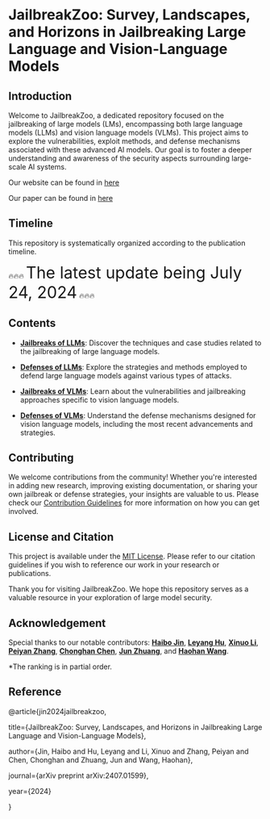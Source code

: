 # JailbreakZoo: Survey, Landscapes, and Horizons in Jailbreaking Large Language and Vision-Language Models

## Introduction

Welcome to JailbreakZoo, a dedicated repository focused on the jailbreaking of large models (LMs), encompassing both large language models (LLMs) and vision language models (VLMs). This project aims to explore the vulnerabilities, exploit methods, and defense mechanisms associated with these advanced AI models. Our goal is to foster a deeper understanding and awareness of the security aspects surrounding large-scale AI systems.

Our website can be found in [here](https://chonghan-chen.com/llm-jailbreak-zoo-survey/)

Our paper can be found in [here](https://arxiv.org/pdf/2407.01599)

## Timeline

This repository is systematically organized according to the publication timeline.

:fire::fire::fire: <span style="font-size:xx-large;">The latest update being July 24, 2024</span> :fire::fire::fire:


## Contents

- [**Jailbreaks of LLMs**](https://github.com/Allen-piexl/JailbreakingZoo/blob/main/Papers/LLM_Jailbreak.md): Discover the techniques and case studies related to the jailbreaking of large language models.

- [**Defenses of LLMs**](https://github.com/Allen-piexl/JailbreakingZoo/blob/main/Papers/LLM_Defense.md): Explore the strategies and methods employed to defend large language models against various types of attacks.

- [**Jailbreaks of VLMs**](https://github.com/Allen-piexl/JailbreakingZoo/blob/main/Papers/VLM_Jailbreak.md): Learn about the vulnerabilities and jailbreaking approaches specific to vision language models.

- [**Defenses of VLMs**](https://github.com/Allen-piexl/JailbreakingZoo/blob/main/Papers/VLM_Defense.md): Understand the defense mechanisms designed for vision language models, including the most recent advancements and strategies.


## Contributing

We welcome contributions from the community! Whether you're interested in adding new research, improving existing documentation, or sharing your own jailbreak or defense strategies, your insights are valuable to us. Please check our [Contribution Guidelines](https://github.com/Allen-piexl/JailbreakingZoo/blob/main/CONTRIBUTING.md) for more information on how you can get involved.

## License and Citation

This project is available under the [MIT License](https://github.com/Allen-piexl/JailbreakingZoo/blob/main/LICENSE). Please refer to our citation guidelines if you wish to reference our work in your research or publications.

Thank you for visiting JailbreakZoo. We hope this repository serves as a valuable resource in your exploration of large model security.

## Acknowledgement

Special thanks to our notable contributors: [**Haibo Jin**](https://haibojin001.github.io/), [**Leyang Hu**](https://github.com/Leon-Leyang), [**Xinuo Li**](https://github.com/monmonli), [**Peiyan Zhang**](https://peiyance.github.io/), [**Chonghan Chen**](https://paulcccccch.github.io/), [**Jun Zhuang**](https://junzhuang.xyz/), and [**Haohan Wang**](https://haohanwang.github.io/). 

*The ranking is in partial order.

## Reference

@article{jin2024jailbreakzoo,

  title={JailbreakZoo: Survey, Landscapes, and Horizons in Jailbreaking Large Language and Vision-Language Models},
  
  author={Jin, Haibo and Hu, Leyang and Li, Xinuo and Zhang, Peiyan and Chen, Chonghan and Zhuang, Jun and Wang, Haohan},
  
  journal={arXiv preprint arXiv:2407.01599},
  
  year={2024}
  
}
